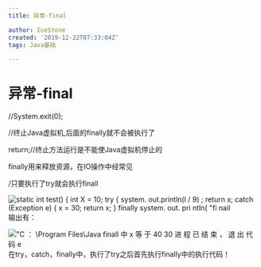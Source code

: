 ```yaml
---
title: 异常-final

author: IceStone
created: '2019-12-22T07:33:04Z'
tags: Java基础

---
```


# 异常-final

//System.exit(0);

//终止Java虚拟机,后面的finally就不会被执行了

return;//终止方法运行是不能使Java虚拟机停止的

 
 
finally用来释放资源，在IO操作中经常见

/只要执行了try就会执行finall

 
 
![static int test() { 
int X = 10; 
try { 
system. out.println(l / 9) ; 
return x; 
catch (Exception e) { 
x = 30; 
return x; 
} finally 
system. out. pri ntln( "fi nail ](images/27699a75-7748-4027-866d-87c91b17e546.png)输出有：


!["C ： \Program Files\Java 
finall 中 x 等 于 40 
30 
进 程 已 结 束 ， 退 出 代 码 e ](images/08e42dfd-0cb5-4825-b8a4-548bf83c81a3.png)在try，catch，finally中，执行了try之后首先执行finally中的执行代码！


